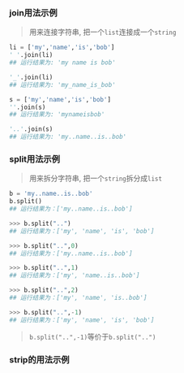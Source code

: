 ### join用法示例
> 用来连接字符串, 把一个`list`连接成一个`string`

```python
li = ['my','name','is','bob']
' '.join(li)
## 运行结果为: 'my name is bob'

'_'.join(li)
## 运行结果为: 'my_name_is_bob'

s = ['my','name','is','bob']
''.join(s)
## 运行结果为: 'mynameisbob'

'..'.join(s)
## 运行结果为: 'my..name..is..bob'
```

### split用法示例
> 用来拆分字符串, 把一个`string`拆分成`list`

```python
b = 'my..name..is..bob'
b.split()
## 运行结果为：['my..name..is..bob']

>>> b.split("..")
## 运行结果为：['my', 'name', 'is', 'bob']

>>> b.split("..",0)
## 运行结果为：['my..name..is..bob']

>>> b.split("..",1)
## 运行结果为：['my', 'name..is..bob']

>>> b.split("..",2)
## 运行结果为：['my', 'name', 'is..bob']

>>> b.split("..",-1)
## 运行结果为：['my', 'name', 'is', 'bob']
```
> `b.split("..",-1)`等价于`b.split("..")`


### strip的用法示例
